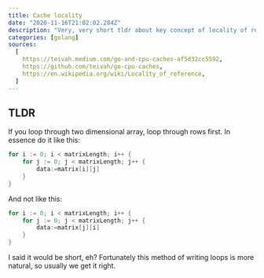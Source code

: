 ```yaml
---
title: Cache locality
date: "2020-11-16T21:02:02.284Z"
description: "Very, very short tldr about key concept of locality of reference"
categories: [golang]
sources:
  [
    https://teivah.medium.com/go-and-cpu-caches-af5d32cc5592,
    https://github.com/teivah/go-cpu-caches,
    https://en.wikipedia.org/wiki/Locality_of_reference,
  ]
---
```


## TLDR

If you loop through two dimensional array, loop through rows first. In essence do it like this:

```go
for i := 0; i < matrixLength; i++ {
	for j := 0; j < matrixLength; j++ {
		data:=matrix[i][j]
	}
}
```

And not like this:

```go
for i := 0; i < matrixLength; i++ {
	for j := 0; j < matrixLength; j++ {
		data:=matrix[j][i]
	}
}
```

I said it would be short, eh? Fortunately this method of writing loops is more natural, so usually we get it right.
